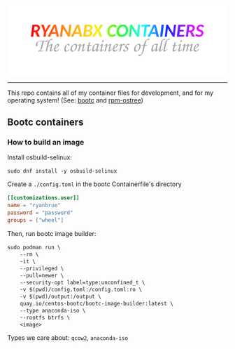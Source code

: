 ![Logo](res/logo.png)

---

This repo contains all of my container files for development, and for my operating system! (See: [bootc](https://github.com/containers/bootc) and [rpm-ostree](https://github.com/coreos/rpm-ostree))


## Bootc containers

### How to build an image

Install osbuild-selinux:

```shell
sudo dnf install -y osbuild-selinux
```

Create a `./config.toml` in the bootc Containerfile's directory

```toml
[[customizations.user]]
name = "ryanbrue"
password = "password"
groups = ["wheel"]
```

Then, run bootc image builder:

```
sudo podman run \
    --rm \
    -it \
    --privileged \
    --pull=newer \
    --security-opt label=type:unconfined_t \
    -v $(pwd)/config.toml:/config.toml:ro \
    -v $(pwd)/output:/output \
    quay.io/centos-bootc/bootc-image-builder:latest \
    --type anaconda-iso \
    --rootfs btrfs \
    <image>
```

Types we care about: `qcow2`, `anaconda-iso`